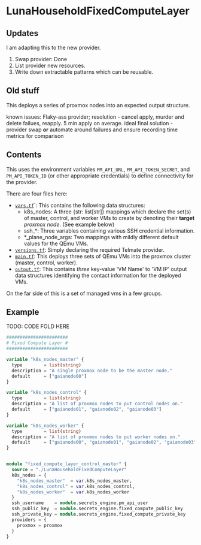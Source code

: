 # LunaHouseholdFixedComputeLayer

## Updates

I am adapting this to the new provider.

1. Swap provider: Done
2. List provider new resources.
3. Write down extractable patterns which can be reusable.

## Old stuff

This deploys a series of proxmox nodes into an expected output structure.

known issues: Flaky-ass provider; resolution - cancel apply, murder and delete failues, reapply. 5 min apply on average. ideal final solution - provider swap **or** automate around failures and ensure recording time metrics for comparison

## Contents

This uses the environment variables `PM_API_URL`, `PM_API_TOKEN_SECRET`, and `PM_API_TOKEN_ID` (or other appropriate credentials) to define connectivity for the provider.

There are four files here:
* [`vars.tf`](vars.tf)`: This contains the following data structures:
  * k8s_nodes: A three {str: list[str]} mappings which declare the set(s) of master, control, and worker VMs to create by denoting their **target** *proxmox node*. (See example below)
  * ssh_*: Three variables containing various SSH credential information.
  * *_plane_node_args: Two mappings with mildly different default values for the QEmu VMs.
* [`versions.tf`](versions.tf): Simply declaring the required Telmate provider.
* [`main.tf`](main.tf): This deploys three sets of QEmu VMs into the proxmox cluster (master, control, worker).
* [`output.tf`](output.tf): This contains *three* key-value 'VM Name' to 'VM IP' output data structures identifying the contact information for the deployed VMs.

On the far side of this is a set of managed vms in a few groups.

## Example

TODO: CODE FOLD HERE

```terraform
#######################
# Fixed Compute Layer #
#######################

variable "k8s_nodes_master" {
  type        = list(string)
  description = "A single proxmox node to be the master node."
  default     = ["gaianode00"]
}

variable "k8s_nodes_control" {
  type        = list(string)
  description = "A list of proxmox nodes to put control nodes on."
  default     = ["gaianode01", "gaianode02", "gaianode03"]
}

variable "k8s_nodes_worker" {
  type        = list(string)
  description = "A list of proxmox nodes to put worker nodes on."
  default     = ["gaianode00", "gaianode01", "gaianode02", "gaianode03"]
}


module "fixed_compute_layer_control_master" {
  source = "./LunaHouseholdFixedComputeLayer"
  k8s_nodes = {
    "k8s_nodes_master"  = var.k8s_nodes_master,
    "k8s_nodes_control" = var.k8s_nodes_control,
    "k8s_nodes_worker"  = var.k8s_nodes_worker
  }
  ssh_username    = module.secrets_engine.pm_api_user
  ssh_public_key  = module.secrets_engine.fixed_compute_public_key
  ssh_private_key = module.secrets_engine.fixed_compute_private_key
  providers = {
    proxmox = proxmox
  }
}
```

